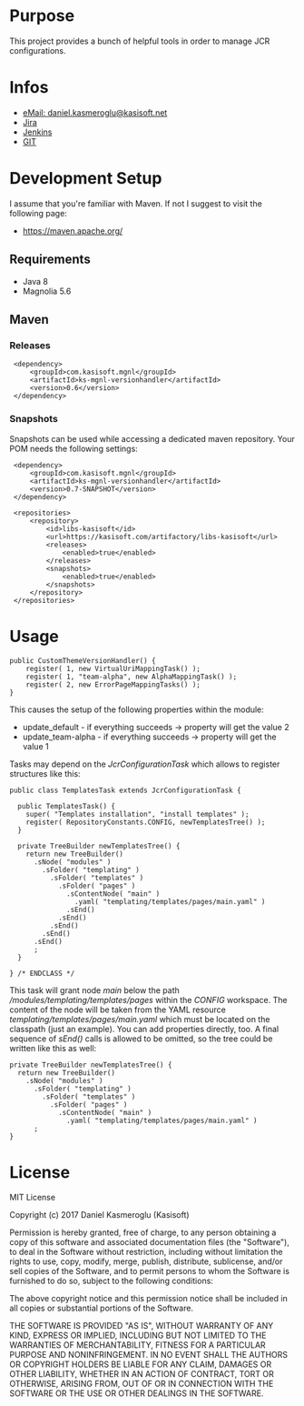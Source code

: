 # Purpose


This project provides a bunch of helpful tools in order to manage JCR configurations.


# Infos

* [eMail: daniel.kasmeroglu@kasisoft.net](mailto:daniel.kasmeroglu@kasisoft.net)
* [Jira](https://kasisoft.com/jira/projects/MGNLVERS)
* [Jenkins](https://kasisoft.com/jenkins/job/mgnl.ks-mgnl-versionhandler)
* [GIT](https://kasisoft.com/bitbucket/projects/MGNL/repos/ks-mgnl-versionhandler)


# Development Setup

I assume that you're familiar with Maven. If not I suggest to visit the following page:

* https://maven.apache.org/


## Requirements

* Java 8
* Magnolia 5.6


## Maven

### Releases

     <dependency>
         <groupId>com.kasisoft.mgnl</groupId>
         <artifactId>ks-mgnl-versionhandler</artifactId>
         <version>0.6</version>
     </dependency>


### Snapshots

Snapshots can be used while accessing a dedicated maven repository. Your POM needs the following settings:

     <dependency>
         <groupId>com.kasisoft.mgnl</groupId>
         <artifactId>ks-mgnl-versionhandler</artifactId>
         <version>0.7-SNAPSHOT</version>
     </dependency>
     
     <repositories>
         <repository>
             <id>libs-kasisoft</id>
             <url>https://kasisoft.com/artifactory/libs-kasisoft</url>
             <releases>
                 <enabled>true</enabled>
             </releases>
             <snapshots>
                 <enabled>true</enabled>
             </snapshots>
         </repository>
     </repositories>
     

# Usage


    public CustomThemeVersionHandler() {
        register( 1, new VirtualUriMappingTask() );
        register( 1, "team-alpha", new AlphaMappingTask() );
        register( 2, new ErrorPageMappingTasks() );
    }
    
This causes the setup of the following properties within the module:

 * update_default     - if everything succeeds -> property will get the value 2
 * update_team-alpha  - if everything succeeds -> property will get the value 1


Tasks may depend on the *JcrConfigurationTask* which allows to register structures like this:

    public class TemplatesTask extends JcrConfigurationTask {
    
      public TemplatesTask() {
        super( "Templates installation", "install templates" );
        register( RepositoryConstants.CONFIG, newTemplatesTree() );
      }
      
      private TreeBuilder newTemplatesTree() {
        return new TreeBuilder()
          .sNode( "modules" )
            .sFolder( "templating" )
              .sFolder( "templates" )
                .sFolder( "pages" )
                  .sContentNode( "main" )
                    .yaml( "templating/templates/pages/main.yaml" )
                  .sEnd()
                .sEnd()
              .sEnd()
            .sEnd()
          .sEnd()
          ;
      }
    
    } /* ENDCLASS */

This task will grant node *main* below the path */modules/templating/templates/pages* within the *CONFIG* workspace. The
content of the node will be taken from the YAML resource *templating/templates/pages/main.yaml* which must be located on
the classpath (just an example). 
You can add properties directly, too.
A final sequence of *sEnd()* calls is allowed to be omitted, so the tree could be written like this as well:

    private TreeBuilder newTemplatesTree() {
      return new TreeBuilder()
        .sNode( "modules" )
          .sFolder( "templating" )
            .sFolder( "templates" )
              .sFolder( "pages" )
                .sContentNode( "main" )
                  .yaml( "templating/templates/pages/main.yaml" )
          ;
    }
    

# License

MIT License

Copyright (c) 2017 Daniel Kasmeroglu (Kasisoft)

Permission is hereby granted, free of charge, to any person obtaining a copy
of this software and associated documentation files (the "Software"), to deal
in the Software without restriction, including without limitation the rights
to use, copy, modify, merge, publish, distribute, sublicense, and/or sell
copies of the Software, and to permit persons to whom the Software is
furnished to do so, subject to the following conditions:

The above copyright notice and this permission notice shall be included in all
copies or substantial portions of the Software.

THE SOFTWARE IS PROVIDED "AS IS", WITHOUT WARRANTY OF ANY KIND, EXPRESS OR
IMPLIED, INCLUDING BUT NOT LIMITED TO THE WARRANTIES OF MERCHANTABILITY,
FITNESS FOR A PARTICULAR PURPOSE AND NONINFRINGEMENT. IN NO EVENT SHALL THE
AUTHORS OR COPYRIGHT HOLDERS BE LIABLE FOR ANY CLAIM, DAMAGES OR OTHER
LIABILITY, WHETHER IN AN ACTION OF CONTRACT, TORT OR OTHERWISE, ARISING FROM,
OUT OF OR IN CONNECTION WITH THE SOFTWARE OR THE USE OR OTHER DEALINGS IN THE
SOFTWARE.
